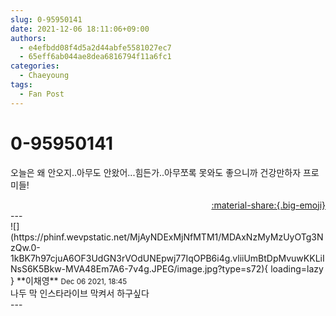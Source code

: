 ```yaml
---
slug: 0-95950141
date: 2021-12-06 18:11:06+09:00
authors:
  - e4efbdd08f4d5a2d44abfe5581027ec7
  - 65eff6ab044ae8dea6816794f11a6fc1
categories:
  - Chaeyoung
tags:
  - Fan Post
---
```


# 0-95950141

<div class="post-container" markdown="1">
<div class="content-container md-sidebar__scrollwrap" markdown="1">

오늘은 왜 안오지..아무도 안왔어...힘든가..아무쪼록 못와도 좋으니까 건강만하자 프로미들!

</div>
</div>

<div style="text-align: right;" markdown="1">
<a href="https://weverse.io/fromis9/fanpost/0-95950141" style="text-align: right;">:material-share:{.big-emoji}</a>
</div>
---

<div class="comments-container md-sidebar__scrollwrap" markdown="1">
<div class="comment" markdown="1">
<div class='id-container' markdown="1">
![](https://phinf.wevpstatic.net/MjAyNDExMjNfMTM1/MDAxNzMyMzUyOTg3NzQw.0-1kBK7h97cjuA6OF3UdGN3rVOdUNEpwj77IqOPB6i4g.vliiUmBtDpMvuwKKLiINsS6K5Bkw-MVA48Em7A6-7v4g.JPEG/image.jpg?type=s72){ loading=lazy }
**<span class="artist">이채영</span>** <small>Dec 06 2021, 18:45</small><br>
</div>
<div class='comment-body' markdown="1">
나두 막 인스타라이브 막켜서 하구싶다
</div>
</div>
</div>
---

